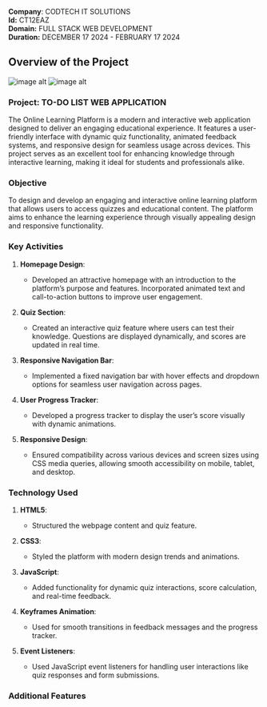 
**Company**: CODTECH IT SOLUTIONS  
**Id:** CT12EAZ  
**Domain:** FULL STACK WEB DEVELOPMENT  
**Duration:** DECEMBER 17 2024 - FEBRUARY 17 2024  


## Overview of the Project

![image alt](https://github.com/user-attachments/assets/8c3a7bc2-1c8c-4926-95c8-2db96d4b858a)
![image alt](https://github.com/user-attachments/assets/c4f2ae64-1de5-4629-8de6-ec6930867484)


### Project: TO-DO LIST WEB APPLICATION

The Online Learning Platform is a modern and interactive web application designed to deliver an engaging educational experience. It features a user-friendly interface with dynamic quiz functionality, animated feedback systems, and responsive design for seamless usage across devices. This project serves as an excellent tool for enhancing knowledge through interactive learning, making it ideal for students and professionals alike.

### Objective

To design and develop an engaging and interactive online learning platform that allows users to access quizzes and educational content. The platform aims to enhance the learning experience through visually appealing design and responsive functionality.



### Key Activities

1. **Homepage Design**:
   - Developed an attractive homepage with an introduction to the platform’s purpose and features. Incorporated animated text and call-to-action buttons to improve user engagement.
     
2. **Quiz Section**:
   - Created an interactive quiz feature where users can test their knowledge. Questions are displayed dynamically, and scores are updated in real time.
     
3. **Responsive Navigation Bar**:
   - Implemented a fixed navigation bar with hover effects and dropdown options for seamless user navigation across pages.

4. **User Progress Tracker**:
   - Developed a progress tracker to display the user’s score visually with dynamic animations.

5. **Responsive Design**:
   - Ensured compatibility across various devices and screen sizes using CSS media queries, allowing smooth accessibility on mobile, tablet, and desktop.



### Technology Used

1. **HTML5**:
   - Structured the webpage content and quiz feature.

2. **CSS3**:
   - Styled the platform with modern design trends and animations.

3. **JavaScript**:
   - Added functionality for dynamic quiz interactions, score calculation, and real-time feedback.

4. **Keyframes Animation**:
   - Used for smooth transitions in feedback messages and the progress tracker.

5. **Event Listeners**:
   - Used JavaScript event listeners for handling user interactions like quiz responses and form submissions.
### Additional Features

